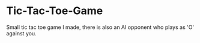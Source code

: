 # Tic-Tac-Toe-Game
Small tic tac toe game I made, there is also an AI opponent who plays as 'O' against you.
